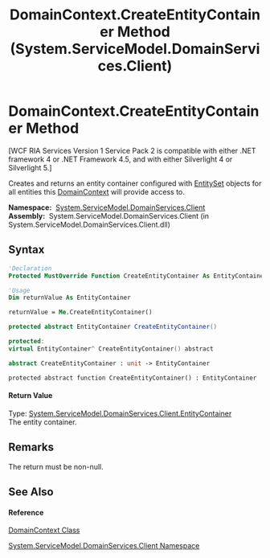 ﻿---
title: DomainContext.CreateEntityContainer Method  (System.ServiceModel.DomainServices.Client)
TOCTitle: CreateEntityContainer Method
ms:assetid: M:System.ServiceModel.DomainServices.Client.DomainContext.CreateEntityContainer
ms:mtpsurl: https://msdn.microsoft.com/en-us/library/system.servicemodel.domainservices.client.domaincontext.createentitycontainer(v=VS.91)
ms:contentKeyID: 28754754
ms.date: 01/27/2012
mtps_version: v=VS.91
f1_keywords:
- System.ServiceModel.DomainServices.Client.DomainContext.CreateEntityContainer
dev_langs:
- CSharp
- JScript
- VB
- FSharp
- c++
api_location:
- System.ServiceModel.DomainServices.Client.dll
api_name:
- System.ServiceModel.DomainServices.Client.DomainContext.CreateEntityContainer
api_type:
- Managed
topic_type:
- apiref
- kbSyntax
product_family_name: VS
ROBOTS: INDEX,FOLLOW
---

# DomainContext.CreateEntityContainer Method

\[WCF RIA Services Version 1 Service Pack 2 is compatible with either .NET framework 4 or .NET Framework 4.5, and with either Silverlight 4 or Silverlight 5.\]

Creates and returns an entity container configured with [EntitySet](ff423164\(v=vs.91\).md) objects for all entities this [DomainContext](ff422732\(v=vs.91\).md) will provide access to.

**Namespace:**  [System.ServiceModel.DomainServices.Client](ff422479\(v=vs.91\).md)  
**Assembly:**  System.ServiceModel.DomainServices.Client (in System.ServiceModel.DomainServices.Client.dll)

## Syntax

``` vb
'Declaration
Protected MustOverride Function CreateEntityContainer As EntityContainer
```

``` vb
'Usage
Dim returnValue As EntityContainer

returnValue = Me.CreateEntityContainer()
```

``` csharp
protected abstract EntityContainer CreateEntityContainer()
```

``` c++
protected:
virtual EntityContainer^ CreateEntityContainer() abstract
```

``` fsharp
abstract CreateEntityContainer : unit -> EntityContainer 
```

``` jscript
protected abstract function CreateEntityContainer() : EntityContainer
```

#### Return Value

Type: [System.ServiceModel.DomainServices.Client.EntityContainer](ff422965\(v=vs.91\).md)  
The entity container.  

## Remarks

The return must be non-null.

## See Also

#### Reference

[DomainContext Class](ff422732\(v=vs.91\).md)

[System.ServiceModel.DomainServices.Client Namespace](ff422479\(v=vs.91\).md)

